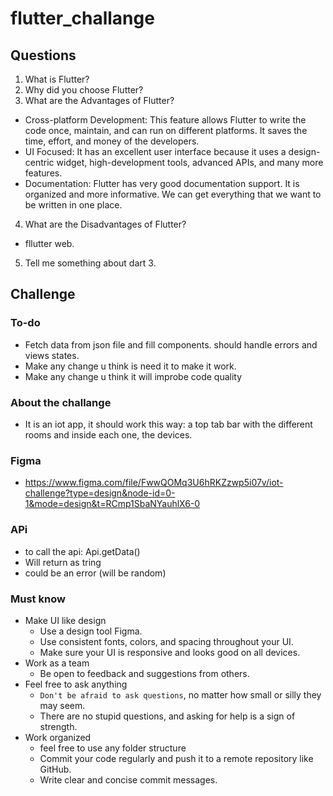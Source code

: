 # flutter_challange

## Questions

1. What is Flutter?
2. Why did you choose Flutter?
3. What are the Advantages of Flutter?
  - Cross-platform Development: This feature allows Flutter to write the code once, maintain, and can run on different platforms. It saves the time, effort, and money of the developers.
  - UI Focused: It has an excellent user interface because it uses a design-centric widget, high-development tools, advanced APIs, and many more features.
  - Documentation: Flutter has very good documentation support. It is organized and more informative. We can get everything that we want to be written in one place. 
4. What are the Disadvantages of Flutter?
  - fllutter web.
5. Tell me something about dart 3.

## Challenge

### To-do

- Fetch data from json file and fill components. should handle errors and views states.
- Make any change u think is need it to make it work.
- Make any change u think it will improbe code quality

### About the challange

- It is an iot app, it should work this way: a top tab bar with the different rooms and inside each one, the devices.

### Figma

- https://www.figma.com/file/FwwQOMq3U6hRKZzwp5i07v/iot-challenge?type=design&node-id=0-1&mode=design&t=RCmp1SbaNYauhlX6-0

### APi

- to call the api: Api.getData()
- Will return as tring
- could be an error (will be random)

### Must know

- Make UI like design
    - Use a design tool Figma.
    - Use consistent fonts, colors, and spacing throughout your UI.
    - Make sure your UI is responsive and looks good on all devices.
- Work as a team
    - Be open to feedback and suggestions from others.
- Feel free to ask anything
    - `Don't be afraid to ask questions`, no matter how small or silly they may seem.
    - There are no stupid questions, and asking for help is a sign of strength.
- Work organized
    - feel free to use any folder structure
    - Commit your code regularly and push it to a remote repository like GitHub.
    - Write clear and concise commit messages.
